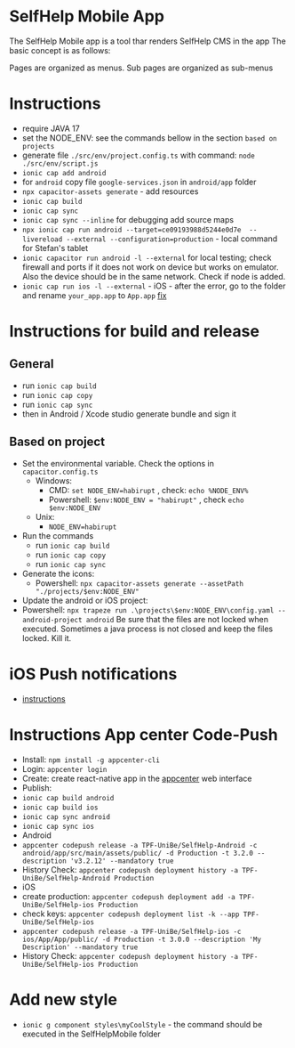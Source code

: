 # SelfHelp Mobile App

The SelfHelp Mobile app is a tool thar renders SelfHelp CMS in the app
The basic concept is as follows:

Pages are organized as menus.
Sub pages are organized as sub-menus

# Instructions
 - require JAVA 17
 - set the NODE_ENV: see the commands bellow in the section `based on projects`
 - generate file `./src/env/project.config.ts` with command: `node ./src/env/script.js`
 - `ionic cap add android`
 - for `android` copy file `google-services.json` in `android/app` folder 
 - `npx capacitor-assets generate` - add resources
 - `ionic cap build`
 - `ionic cap sync`
 - `ionic cap sync --inline` for debugging add source maps
 - `npx ionic cap run android --target=ce09193988d5244e0d7e  --livereload --external --configuration=production` - local command for Stefan's tablet
 - `ionic capacitor run android -l --external` for local testing; check firewall and ports if it does not work on device but works on emulator. Also the device should be in the same network. Check if node is added.
 - `ionic cap run ios -l --external` - iOS - after the error, go to the folder and rename `your_app.app` to `App.app` [fix](https://stackoverflow.com/questions/72969163/problem-with-debugging-on-physical-device-on-ios/73546894#73546894)

# Instructions for build and release
## General
 - run `ionic cap build` 
 - run `ionic cap copy`
 - run `ionic cap sync`
 - then in Android / Xcode studio generate bundle and sign it
## Based on project
 - Set the environmental variable. Check the options in `capacitor.config.ts`
    - Windows:
      - CMD: `set NODE_ENV=habirupt` , check: `echo %NODE_ENV%`
      - Powershell: `$env:NODE_ENV = "habirupt"` , check `echo $env:NODE_ENV`
    - Unix: 
      - `NODE_ENV=habirupt`
 - Run the commands
    - run `ionic cap build` 
    - run `ionic cap copy`
    - run `ionic cap sync`
- Generate the icons:
  - Powershell: `npx capacitor-assets generate --assetPath "./projects/$env:NODE_ENV"`
 - Update the android or iOS project: 
  - Powershell: `npx trapeze run .\projects\$env:NODE_ENV\config.yaml --android-project android` Be sure that the files are not locked when executed. Sometimes a java process is not closed and keep the files locked. Kill it.


# iOS Push notifications
 - [instructions](https://capacitorjs.com/docs/guides/push-notifications-firebase) 

# Instructions App center Code-Push
 - Install: `npm install -g appcenter-cli`
 - Login: `appcenter login`
 - Create: create react-native app in the [appcenter](https://appcenter.ms) web interface
 - Publish: 
  - `ionic cap build android`
  - `ionic cap build ios`
  - `ionic cap sync android`
  - `ionic cap sync ios`
  - Android
   - `appcenter codepush release -a TPF-UniBe/SelfHelp-Android -c android/app/src/main/assets/public/ -d Production -t 3.2.0 --description 'v3.2.12' --mandatory true`
   - History Check: `appcenter codepush deployment history -a TPF-UniBe/SelfHelp-Android Production`
  - iOS
   - create production: `appcenter codepush deployment add -a TPF-UniBe/SelfHelp-ios Production`
   - check keys: `appcenter codepush deployment list -k --app TPF-UniBe/SelfHelp-ios`
   - `appcenter codepush release -a TPF-UniBe/SelfHelp-ios -c ios/App/App/public/ -d Production -t 3.0.0 --description 'My Description' --mandatory true`
   - History Check: `appcenter codepush deployment history -a TPF-UniBe/SelfHelp-ios Production`

# Add new style
 - `ionic g component styles\myCoolStyle` - the command should be executed in the SelfHelpMobile folder



